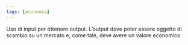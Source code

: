 ```yaml
---
tags: [economia]
---
```

Uso di input per ottenere output.
L’output deve poter essere oggetto di scambio su un mercato e, come tale, deve avere un valore economico